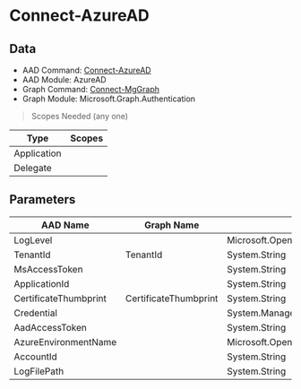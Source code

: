 # Connect-AzureAD

> 

## Data

+ AAD Command: [Connect-AzureAD](https://docs.microsoft.com/en-us/powershell/module/AzureAD/Connect-AzureAD)
+ AAD Module: AzureAD
+ Graph Command: [Connect-MgGraph](https://docs.microsoft.com/en-us/powershell/module/Microsoft.Graph.Authentication/Connect-MgGraph)
+ Graph Module: Microsoft.Graph.Authentication

> Scopes Needed (any one)

|Type|Scopes|
|---|---|
|Application||
|Delegate||

## Parameters

|AAD Name|Graph Name|AAD Type|Graph Type|Infos|
|---|---|---|---|---|
|LogLevel||Microsoft.Open.Azure.AD.CommonLibrary.LogLevel|||
|TenantId|TenantId|System.String|System.String||
|MsAccessToken||System.String|||
|ApplicationId||System.String|||
|CertificateThumbprint|CertificateThumbprint|System.String|System.String||
|Credential||System.Management.Automation.PSCredential|||
|AadAccessToken||System.String|||
|AzureEnvironmentName||Microsoft.Open.Azure.AD.CommonLibrary.AzureEnvironment+EnvironmentName|||
|AccountId||System.String|||
|LogFilePath||System.String|||

